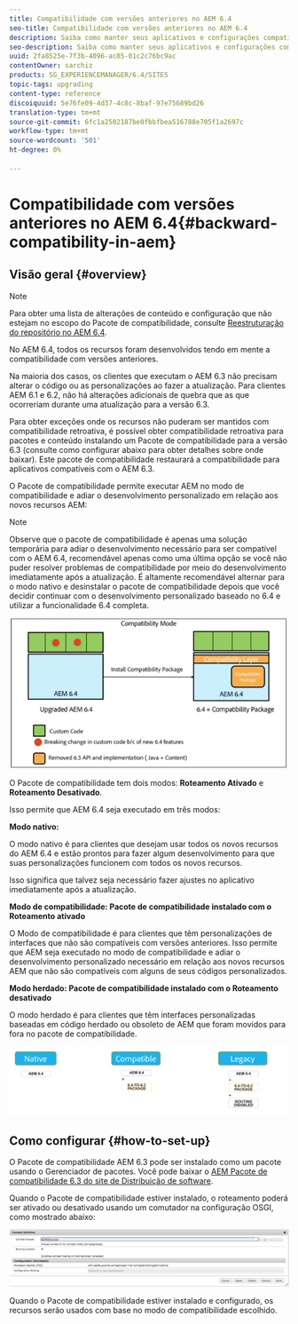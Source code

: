 ```yaml
---
title: Compatibilidade com versões anteriores no AEM 6.4
seo-title: Compatibilidade com versões anteriores no AEM 6.4
description: Saiba como manter seus aplicativos e configurações compatíveis com o AEM 6.4
seo-description: Saiba como manter seus aplicativos e configurações compatíveis com o AEM 6.4
uuid: 2fa8525e-7f3b-4096-ac85-01c2c76bc9ac
contentOwner: sarchiz
products: SG_EXPERIENCEMANAGER/6.4/SITES
topic-tags: upgrading
content-type: reference
discoiquuid: 5e76fe09-4d37-4c8c-8baf-97e75689bd26
translation-type: tm+mt
source-git-commit: 6fc1a2502187be0fbbfbea516788e705f1a2697c
workflow-type: tm+mt
source-wordcount: '501'
ht-degree: 0%

---
```



# Compatibilidade com versões anteriores no AEM 6.4{#backward-compatibility-in-aem}

## Visão geral {#overview}

>[!NOTE]
>
>Para obter uma lista de alterações de conteúdo e configuração que não estejam no escopo do Pacote de compatibilidade, consulte [Reestruturação do repositório no AEM 6.4](/help/sites-deploying/repository-restructuring.md).

No AEM 6.4, todos os recursos foram desenvolvidos tendo em mente a compatibilidade com versões anteriores.

Na maioria dos casos, os clientes que executam o AEM 6.3 não precisam alterar o código ou as personalizações ao fazer a atualização. Para clientes AEM 6.1 e 6.2, não há alterações adicionais de quebra que as que ocorreriam durante uma atualização para a versão 6.3.

Para obter exceções onde os recursos não puderam ser mantidos com compatibilidade retroativa, é possível obter compatibilidade retroativa para pacotes e conteúdo instalando um Pacote de compatibilidade para a versão 6.3 (consulte como configurar abaixo para obter detalhes sobre onde baixar). Este pacote de compatibilidade restaurará a compatibilidade para aplicativos compatíveis com o AEM 6.3.

O Pacote de compatibilidade permite executar AEM no modo de compatibilidade e adiar o desenvolvimento personalizado em relação aos novos recursos AEM:

>[!NOTE]
>
>Observe que o pacote de compatibilidade é apenas uma solução temporária para adiar o desenvolvimento necessário para ser compatível com o AEM 6.4, recomendável apenas como uma última opção se você não puder resolver problemas de compatibilidade por meio do desenvolvimento imediatamente após a atualização. É altamente recomendável alternar para o modo nativo e desinstalar o pacote de compatibilidade depois que você decidir continuar com o desenvolvimento personalizado baseado no 6.4 e utilizar a funcionalidade 6.4 completa.

![screen_shot_2018-04-05at43339pm](assets/screen_shot_2018-04-05at43339pm.png)

O Pacote de compatibilidade tem dois modos: **Roteamento Ativado** e **Roteamento Desativado**.

Isso permite que AEM 6.4 seja executado em três modos:

**Modo nativo:**

O modo nativo é para clientes que desejam usar todos os novos recursos do AEM 6.4 e estão prontos para fazer algum desenvolvimento para que suas personalizações funcionem com todos os novos recursos.

Isso significa que talvez seja necessário fazer ajustes no aplicativo imediatamente após a atualização.

**Modo de compatibilidade: Pacote de compatibilidade instalado com o Roteamento ativado**

O Modo de compatibilidade é para clientes que têm personalizações de interfaces que não são compatíveis com versões anteriores. Isso permite que AEM seja executado no modo de compatibilidade e adiar o desenvolvimento personalizado necessário em relação aos novos recursos AEM que não são compatíveis com alguns de seus códigos personalizados.

**Modo herdado: Pacote de compatibilidade instalado com o Roteamento desativado**

O modo herdado é para clientes que têm interfaces personalizadas baseadas em código herdado ou obsoleto de AEM que foram movidos para fora no pacote de compatibilidade.

![image2018-2-12_23-58-37](assets/image2018-2-12_23-58-37.png)

## Como configurar {#how-to-set-up}

O Pacote de compatibilidade AEM 6.3 pode ser instalado como um pacote usando o Gerenciador de pacotes. Você pode baixar o [AEM Pacote de compatibilidade 6.3 do site de Distribuição de software](https://experience.adobe.com/#/downloads/content/software-distribution/en/aem.html?package=/content/software-distribution/en/details.html/content/dam/aem/public/adobe/packages/cq640/compatpack/aem-compat-cq64-to-cq63).

Quando o Pacote de compatibilidade estiver instalado, o roteamento poderá ser ativado ou desativado usando um comutador na configuração OSGI, como mostrado abaixo:

![screen_shot_2017-11-27at122421pm](assets/screen_shot_2017-11-27at122421pm.png)

Quando o Pacote de compatibilidade estiver instalado e configurado, os recursos serão usados com base no modo de compatibilidade escolhido.
